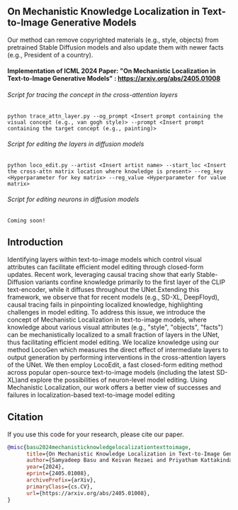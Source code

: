## On Mechanistic Knowledge Localization in Text-to-Image Generative Models

Our method can remove copyrighted materials (e.g., style, objects) from pretrained Stable Diffusion models and also update them with newer facts (e.g., President of a country). 

#### Implementation of ICML 2024 Paper: "On Mechanistic Localization in Text-to-Image Generative Models" : https://arxiv.org/abs/2405.01008

###### Script for tracing the concept in the cross-attention layers 
```python trace_attn_layer.py --og_prompt <Insert prompt containing the visual concept (e.g., van gogh style)> --prompt <Insert prompt containing the target concept (e.g., painting)>```


###### Script for editing the layers in diffusion models 
```python loco_edit.py --artist <Insert artist name> --start_loc <Insert the cross-attn matrix location where knowledge is present> --reg_key <Hyperparameter for key matrix> --reg_value <Hyperparameter for value matrix>```


###### Script for editing neurons in diffusion models
``` Coming soon! ```



## Introduction

Identifying layers within text-to-image models which control visual attributes can facilitate efficient model editing through closed-form updates. Recent work, leveraging causal tracing show that early Stable-Diffusion variants confine knowledge primarily to the first layer of the CLIP text-encoder, while it diffuses throughout the UNet.Extending this framework, we observe that for recent models (e.g., SD-XL, DeepFloyd), causal tracing fails in pinpointing localized knowledge, highlighting challenges in model editing. To address this issue, we introduce the concept of Mechanistic Localization in text-to-image models, where knowledge about various visual attributes (e.g., "style", "objects", "facts") can be mechanistically localized to a small fraction of layers in the UNet, thus facilitating efficient model editing. We localize knowledge using our method LocoGen which measures the direct effect of intermediate layers to output generation by performing interventions in the cross-attention layers of the UNet. We then employ LocoEdit, a fast closed-form editing method across popular open-source text-to-image models (including the latest SD-XL)and explore the possibilities of neuron-level model editing. Using Mechanistic Localization, our work offers a better view of successes and failures in localization-based text-to-image model editing


## Citation
If you use this code for your research, please cite our paper.

```bibtex
@misc{basu2024mechanisticknowledgelocalizationtexttoimage,
      title={On Mechanistic Knowledge Localization in Text-to-Image Generative Models}, 
      author={Samyadeep Basu and Keivan Rezaei and Priyatham Kattakinda and Ryan Rossi and Cherry Zhao and Vlad Morariu and Varun Manjunatha and Soheil Feizi},
      year={2024},
      eprint={2405.01008},
      archivePrefix={arXiv},
      primaryClass={cs.CV},
      url={https://arxiv.org/abs/2405.01008},
}

```
